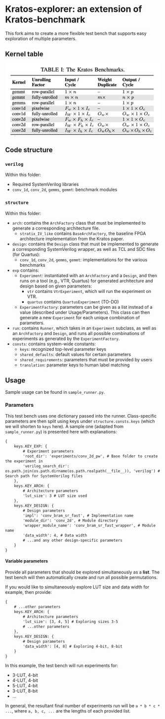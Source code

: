 # Kratos-explorer: an extension of Kratos-benchmark

This fork aims to create a more flexible test bench that supports easy exploration of multiple parameters.

## Kernel table

![kernel_table](<./kernel table.png>)

## Code structure

### `verilog`

Within this folder:
- Required SystemVerilog libraries
- `conv_1d`, `conv_2d`, `gemms`, `gemmt`: benchmark modules

### `structure`

Within this folder:
- `arch`: contains the `ArchFactory` class that must be implemented to generate a corresponding architecture file.
    - `stratix_IV_like` contains `BaseArchFactory`, the baseline FPGA architecture implementation from the Kratos paper.
- `design`: contains the `Design` class that must be implemented to generate a corresponding SystemVerilog wrapper, as well as TCL and SDC files (for Quartus):
    - `conv_1d`, `conv_2d`, `gemms`, `gemmt`: implementations for the various benchmarks
- `exp` contains:
    - `Experiment`: instantiated with an `ArchFactory` and a `Design`, and then runs on a tool (e.g., VTR, Quartus) for generated architecture and design based on given parameters:
        - `vtr` contains `VtrExperiment`, which will run the experiment on VTR.
        - `quartus` contains `QuartusExperiment` (TO-DO)
    - `ExperimentFactory`: parameters can be given as a list instead of a value (described under Usage/Parameters). This class can then generate a new `Experiment` for each unique combination of parameters.
- `run`: contains `Runner`, which takes in an `Experiment` subclass, as well as an `ArchFactory` and `Design`, and runs all possible combinations of experiments as generated by the `ExperimentFactory`.
- `consts`: contains system-wide constants:
    - `keys`: recognized top-level parameter keys
    - `shared_defaults`: default values for certain parameters
    - `shared_requirements`: parameters that must be provided by users
    - `translation`: parameter keys to human label matching

## Usage

Sample usage can be found in `sample_runner.py`.

### Parameters

This test bench uses one dictionary passed into the runner. Class-specific parameters are then split using keys under `structure.consts.keys` (which we will shorten to `keys` here). A sample one (adapted from `sample_runner.py`) is presented here with explanations:

```
{
    keys.KEY_EXP: {
        # Experiment parameters
        'root_dir': 'experiments/conv_2d_pw', # Base folder to create the experiment in
        'verilog_search_dir': os.path.join(os.path.dirname(os.path.realpath(__file__)), 'verilog') # Search path for SystemVerilog files
    },
    keys.KEY_ARCH: {
        # Architecture parameters
        'lut_size': 3 # LUT size used
    },
    keys.KEY_DESIGN: {
        # Design parameters
        'impl': 'conv_bram_sr_fast', # Implementation name
        'module_dir': 'conv_2d', # Module directory
        'wrapper_module_name': 'conv_bram_sr_fast_wrapper', # Module name
        'data_width': 4, # Data width
        # ...and any other design-specific parameters
    }
}
```

#### Variable parameters

Provide all parameters that should be explored simultaneously as a **list**. The test bench will then automatically create and run all possible permutations.

If you would like to simultaneously explore LUT size and data width for example, then provide:
```
{
    # ...other parameters
    keys.KEY_ARCH: {
        # Architecture parameters
        'lut_size': [3, 4, 5] # Exploring sizes 3-5
        # ...other parameters
    },
    keys.KEY_DESIGN: {
        # Design parameters
        'data_width': [4, 8] # Exploring 4-bit, 8-bit
    }
}
```
In this example, the test bench will run experiments for:
- 3-LUT, 4-bit
- 4-LUT, 4-bit
- 5-LUT, 4-bit
- 3-LUT, 8-bit
- ...

In general, the resultant final number of experiments run will be `a * b * c * ...`, where `a, b, c, ...` are the lengths of each provided list.